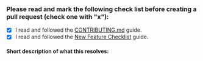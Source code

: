 ### Please read and mark the following check list before creating a pull request (check one with "x"):

 - [x] I read and followed the [CONTRIBUTING.md](https://github.com/akveo/ngx-admin/blob/master/CONTRIBUTING.md) guide.
 - [x] I read and followed the [New Feature Checklist](https://github.com/akveo/ngx-admin/blob/master/DEV_DOCS.md#new-feature-checklist) guide.
 
 #### Short description of what this resolves:

